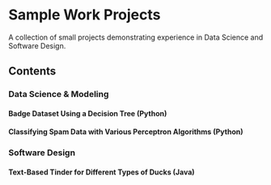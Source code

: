 # Sample Work Projects

A collection of small projects demonstrating experience in Data Science and Software Design.

## Contents

### Data Science & Modeling

#### Badge Dataset Using a Decision Tree (Python)
#### Classifying Spam Data with Various Perceptron Algorithms (Python)

### Software Design

#### Text-Based Tinder for Different Types of Ducks (Java)
